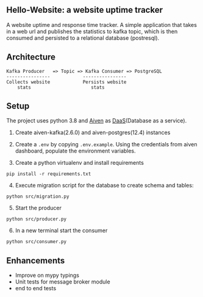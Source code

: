 ## Hello-Website: a website uptime tracker

A website uptime and response time tracker. A simple application that takes in a web url and publishes the statistics to kafka topic, which is then consumed and persisted to a relational database (postresql).


## Architecture

```
Kafka Producer   => Topic => Kafka Consumer => PostgreSQL
----------------            ----------------
Collects website            Persists website
    stats                      stats
```

## Setup

The project uses python 3.8 and [Aiven](https://aiven.io/) as [DaaS](https://www.stratoscale.com/blog/dbaas/what-is-database-as-a-service/)(Database as a service).

1. Create aiven-kafka(2.6.0) and aiven-postgres(12.4) instances

2. Create a `.env` by copying `.env.example`. Using the credentials from aiven dashboard, populate the environment variables.

3. Create a python virtualenv and install requirements 
  
  ```
  pip install -r requirements.txt
  ```

4. Execute migration script for the database to create schema and tables:

  ```
  python src/migration.py
  ```

5. Start the producer

```
python src/producer.py
```

6. In a new terminal start the consumer

```
python src/consumer.py
```

## Enhancements

- Improve on mypy typings
- Unit tests for message broker module
- end to end tests
